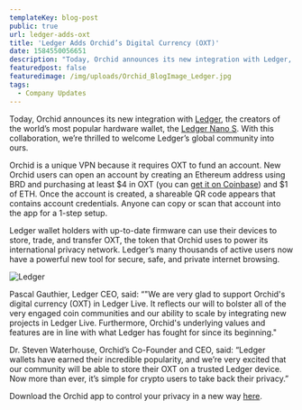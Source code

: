 ```yaml
---
templateKey: blog-post
public: true
url: ledger-adds-oxt
title: 'Ledger Adds Orchid’s Digital Currency (OXT)'
date: 1584550056651
description: "Today, Orchid announces its new integration with Ledger, the creators of the world’s most popular hardware wallet, the Ledger Nano S."
featuredpost: false
featuredimage: /img/uploads/Orchid_BlogImage_Ledger.jpg
tags:
  - Company Updates
---
```

Today, Orchid announces its new integration with [Ledger](https://www.ledger.com/), the creators of the world’s most popular hardware wallet, the [Ledger Nano S](https://shop.ledger.com/products/ledger-nano-s). With this collaboration, we’re thrilled to welcome Ledger’s global community into ours.

Orchid is a unique VPN because it requires OXT to fund an account. New Orchid users can open an account by creating an Ethereum address using BRD and purchasing at least $4 in OXT (you can [get it on Coinbase](https://www.coinbase.com/price/orchid)) and $1 of ETH. Once the account is created, a shareable QR code appears that contains account credentials. Anyone can copy or scan that account into the app for a 1-step setup. 

Ledger wallet holders with up-to-date firmware can use their devices to store, trade, and transfer OXT, the token that Orchid uses to power its international privacy network. Ledger’s many thousands of active users now have a powerful new tool for secure, safe, and private internet browsing.

![Ledger](/img/uploads/Ledger_Nano.jpg)

Pascal Gauthier, Ledger CEO, said: “"We are very glad to support Orchid's digital currency (OXT) in Ledger Live. It reflects our will to bolster all of the very engaged coin communities and our ability to scale by integrating new projects in Ledger Live. Furthermore, Orchid's underlying values and features are in line with what Ledger has fought for since its beginning."

Dr. Steven Waterhouse, Orchid’s Co-Founder and CEO, said: “Ledger wallets have earned their incredible popularity, and we’re very excited that our community will be able to store their OXT on a trusted Ledger device. Now more than ever, it’s simple for crypto users to take back their privacy.”

Download the Orchid app to control your privacy in a new way [here](https://www.orchid.com/download).